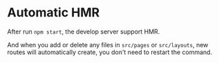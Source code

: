 # Automatic HMR

After run `npm start`, the develop server support HMR.

And when you add or delete any files in `src/pages` or `src/layouts`, new routes will automatically create, you don't need to restart the command.
